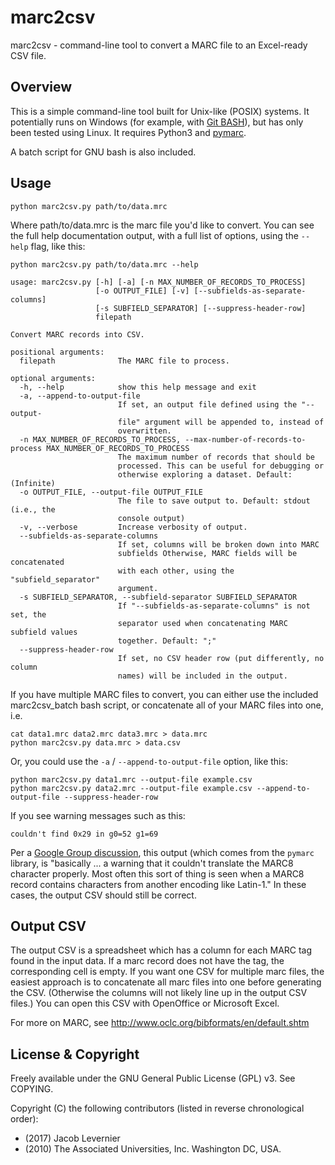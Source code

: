 marc2csv
========

marc2csv - command-line tool to convert a MARC file to an Excel-ready CSV file.

Overview
--------

This is a simple command-line tool built for Unix-like (POSIX) systems.
It potentially runs on Windows (for example, with [Git BASH](https://git-for-windows.github.io/)), but has only been tested using Linux.
It requires Python3 and [pymarc](http://pypi.python.org/pypi/pymarc).

A batch script for GNU bash is also included.

Usage
-----

    python marc2csv.py path/to/data.mrc

Where path/to/data.mrc is the marc file you'd like to convert.
You can see the full help documentation output, with a full list of options, using the `--help` flag, like this:

    python marc2csv.py path/to/data.mrc --help

```
usage: marc2csv.py [-h] [-a] [-n MAX_NUMBER_OF_RECORDS_TO_PROCESS]
                   [-o OUTPUT_FILE] [-v] [--subfields-as-separate-columns]
                   [-s SUBFIELD_SEPARATOR] [--suppress-header-row]
                   filepath

Convert MARC records into CSV.

positional arguments:
  filepath              The MARC file to process.

optional arguments:
  -h, --help            show this help message and exit
  -a, --append-to-output-file
                        If set, an output file defined using the "--output-
                        file" argument will be appended to, instead of
                        overwritten.
  -n MAX_NUMBER_OF_RECORDS_TO_PROCESS, --max-number-of-records-to-process MAX_NUMBER_OF_RECORDS_TO_PROCESS
                        The maximum number of records that should be
                        processed. This can be useful for debugging or
                        otherwise exploring a dataset. Default: (Infinite)
  -o OUTPUT_FILE, --output-file OUTPUT_FILE
                        The file to save output to. Default: stdout (i.e., the
                        console output)
  -v, --verbose         Increase verbosity of output.
  --subfields-as-separate-columns
                        If set, columns will be broken down into MARC
                        subfields Otherwise, MARC fields will be concatenated
                        with each other, using the "subfield_separator"
                        argument.
  -s SUBFIELD_SEPARATOR, --subfield-separator SUBFIELD_SEPARATOR
                        If "--subfields-as-separate-columns" is not set, the
                        separator used when concatenating MARC subfield values
                        together. Default: ";"
  --suppress-header-row
                        If set, no CSV header row (put differently, no column
                        names) will be included in the output.
```

If you have multiple MARC files to convert, you can either use the included
marc2csv_batch bash script, or concatenate all of your MARC files into one,
i.e.

    cat data1.mrc data2.mrc data3.mrc > data.mrc
    python marc2csv.py data.mrc > data.csv

Or, you could use the `-a` / `--append-to-output-file` option, like this:

    python marc2csv.py data1.mrc --output-file example.csv
    python marc2csv.py data2.mrc --output-file example.csv --append-to-output-file --suppress-header-row

If you see warning messages such as this:

    couldn't find 0x29 in g0=52 g1=69

Per a [Google Group discussion](https://groups.google.com/forum/#!topic/pymarc/Gued5iyupC0), this output (which comes from the `pymarc` library, is "basically ... a warning that it couldn't translate the MARC8 character properly. Most often this sort of thing is seen when a MARC8 record contains characters from another encoding like Latin-1." In these cases, the output CSV should still be correct.

Output CSV
----------

The output CSV is a spreadsheet which has a column for each MARC tag found in
the input data.  If a marc record does not have the tag, the corresponding cell
is empty.  If you want one CSV for multiple marc files, the easiest approach is
to concatenate all marc files into one before generating the CSV.  (Otherwise
the columns will not likely line up in the output CSV files.)  You can open
this CSV with OpenOffice or Microsoft Excel.

For more on MARC, see http://www.oclc.org/bibformats/en/default.shtm

License & Copyright
-------------------

Freely available under the GNU General Public License (GPL) v3.  See COPYING.

Copyright (C) the following contributors (listed in reverse chronological order):

- (2017) Jacob Levernier
- (2010) The Associated Universities, Inc. Washington DC, USA.
